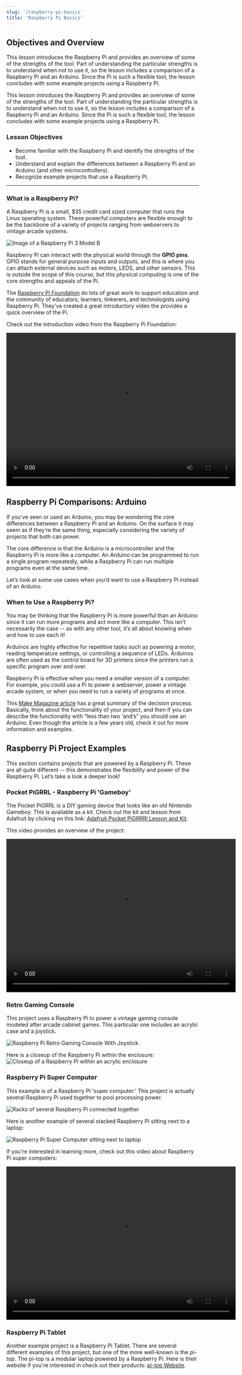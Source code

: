 ```yaml
---
slug: '/raspberry-pi-basics'
title: 'Raspberry Pi Basics'
---
```


## Objectives and Overview

This lesson introduces the Raspberry Pi and provides an overview of some of the strengths of the tool. Part of understanding the particular strengths is to understand when not to use it, so the lesson includes a comparison of a Raspberry Pi and an Arduino. Since the Pi is such a flexible tool, the lesson concludes with some example projects using a Raspberry Pi.

This lesson introduces the Raspberry Pi and provides an overview of some of the strengths of the tool. Part of understanding the particular strengths is to understand when not to use it, so the lesson includes a comparison of a Raspberry Pi and an Arduino. Since the Pi is such a flexible tool, the lesson concludes with some example projects using a Raspberry Pi.

### Lesson Objectives

- Become familiar with the Raspberry Pi and identify the strengths of the tool.
- Understand and explain the differences between a Raspberry Pi and an Arduino (and other microcontrollers).
- Recognize example projects that use a Raspberry Pi.

---

### What is a Raspberry Pi?

A Raspberry Pi is a small, \$35 credit card sized computer that runs the Linux operating system. These powerful computers are flexible enough to be the backbone of a variety of projects ranging from webservers to vintage arcade systems.

![Image of a Raspberry Pi 3 Model B](../images/rpi-3-from-site.jpg)

Raspberry Pi can interact with the physical world through the **GPIO pins**. GPIO stands for general purpose inputs and outputs, and this is where you can attach external devices such as motors, LEDS, and other sensors. This is outside the scope of this course, but this *physical computing* is one of the core strengths and appeals of the Pi.

The [Raspberry Pi Foundation](https://www.raspberrypi.org) do lots of great work to support education and the community of educators, learners, tinkerers, and technologists using Raspberry Pi. They've created a great introductory video the provides a quick overview of the Pi.

Check out the introduction video from the Raspberry Pi Foundation:

<video height="400" width="600" controls> 
    <source src="https://s3.amazonaws.com/piportal.digitalharbor.org/videos/what-is-raspberry-pi.mp4?rel=0"> 
</video>
 
## Raspberry Pi Comparisons: Arduino

If you’ve seen or used an Arduino, you may be wondering the core differences between a Raspberry Pi and an Arduino. On the surface it may seem as if they’re the same thing, especially considering the variety of projects that both can power.

The core difference is that the Arduino is a microcontroller and the Raspberry Pi is more like a computer. An Arduino can be programmed to run a single program repeatedly, while a Raspberry Pi can run multiple programs even at the same time.

Let’s look at some use cases when you’d want to use a Raspberry Pi instead of an Arduino.

### When to Use a Raspberry Pi?

You may be thinking that the Raspberry Pi is more powerful than an Arduino since it can run more programs and act more like a computer. This isn’t necessarily the case -- as with any other tool, it’s all about knowing when and how to use each it!

Arduinos are highly effective for repetitive tasks such as powering a motor, reading temperature settings, or controlling a sequence of LEDs. Arduinos are often used as the control board for 3D printers since the printers run a specific program over and over.

Raspberry Pi is effective when you need a smaller version of a computer. For example, you could use a Pi to power a webserver, power a vintage arcade system, or when you need to run a variety of programs at once.

This [Make Magazine article](https://makezine.com/2015/12/04/admittedly-simplistic-guide-raspberry-pi-vs-arduino/) has a great summary of the decision process. Basically, think about the functionality of your project, and then if you can describe the functionality with “less than two ‘and’s” you should use an Arduino. Even though the article is a few years old, check it out for more information and examples.

## Raspberry Pi Project Examples

This section contains projects that are powered by a Raspberry Pi. These are all quite different -- this demonstrates the flexibility and power of the Raspberry Pi. Let’s take a look a deeper look!

### Pocket PiGRRL - Raspberry Pi 'Gameboy'

The Pocket PiGRRL is a DIY gaming device that looks like an old Nintendo Gameboy. This is available as a kit. Check out the kit and lesson from Adafruit by clicking on this link: [Adafruit Pocket PiGRRRl Lesson and Kit](https://learn.adafruit.com/pocket-pigrrl/overview).

This video provides an overview of the project:

<video height="400" width="600" controls> 
    <source src="https://s3.amazonaws.com/piportal.digitalharbor.org/videos/pocket-pi-grrrl.mp4"> 
</video>

### Retro Gaming Console

This project uses a Raspberry Pi to power a vintage gaming console modeled after arcade cabinet games. This particular one includes an acrylic case and a joystick.

![Raspberry Pi Retro Gaming Console With Joystick](../images/rpi-retro-console-1.jpg)

Here is a closeup of the Raspberry Pi within the enclosure:
![Closeup of a Raspberry Pi within an acrylic enclosure](../images/rpi-retro-console-2.jpg)

### Raspberry Pi Super Computer

This example is of a Raspberry Pi 'super computer.' This project is actually several Raspberry Pi used together to pool processing power.

![Racks of several Raspberry Pi connected together](../images/rpi-super-computer-1.jpg)

Here is another example of several stacked Raspberry Pi sitting next to a laptop:

![Raspberry Pi Super Computer sitting next to laptop](../images/rpi-super-computer-2.jpg)

If you're interested in learning more, check out this video about Raspberry Pi super computers:

<video height="400" width="600" controls> 
    <source src="https://s3.amazonaws.com/piportal.digitalharbor.org/videos/Raspberry+Pi+Supercomputer-ubUTTrbEckM.mp4"> 
</video>

### Raspberry Pi Tablet

Another example project is a Raspberry Pi Tablet. There are several different examples of this project, but one of the more well-known is the _pi-top_. The pi-top is a modular laptop powered by a Raspberry Pi. Here is their website if you're interested in check out their products: [pi-top Website](https://www.pi-top.com/).
